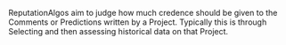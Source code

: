 ReputationAlgos aim to judge how much credence should be given to the Comments or Predictions written by a Project.  Typically this is through Selecting and then assessing historical data on that Project.

